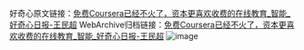 好奇心原文链接：[免费Coursera已经不火了，资本更喜欢收费的在线教育_智能_好奇心日报-王民超](https://www.qdaily.com/articles/5464.html)
WebArchive归档链接：[免费Coursera已经不火了，资本更喜欢收费的在线教育_智能_好奇心日报-王民超](http://web.archive.org/web/20160407123540/http://www.qdaily.com/articles/5464.html)
![image](http://ww3.sinaimg.cn/large/007d5XDply1g3whafrneij30u02d5x4o)